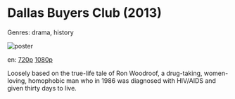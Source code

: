 # Dallas Buyers Club (2013)

Genres: drama, history

![poster](http://image.tmdb.org/t/p/w500/aoxYci1HnJdb4bno2jYSnzSGDkL.jpg)

en:
  [720p](magnet:?xt=urn:btih:F18A60DB02EC3B55C18924F47955DE766DACC537&tr=udp://glotorrents.pw:6969/announce&tr=udp://tracker.opentrackr.org:1337/announce&tr=udp://torrent.gresille.org:80/announce&tr=udp://tracker.openbittorrent.com:80&tr=udp://tracker.coppersurfer.tk:6969&tr=udp://tracker.leechers-paradise.org:6969&tr=udp://p4p.arenabg.ch:1337&tr=udp://tracker.internetwarriors.net:1337)
  [1080p](magnet:?xt=urn:btih:9DE63BACB65CE4BBB853F57D4843410D1F09FFBD&tr=udp://glotorrents.pw:6969/announce&tr=udp://tracker.opentrackr.org:1337/announce&tr=udp://torrent.gresille.org:80/announce&tr=udp://tracker.openbittorrent.com:80&tr=udp://tracker.coppersurfer.tk:6969&tr=udp://tracker.leechers-paradise.org:6969&tr=udp://p4p.arenabg.ch:1337&tr=udp://tracker.internetwarriors.net:1337)
  


Loosely based on the true-life tale of Ron Woodroof, a drug-taking, women-loving, homophobic man who in 1986 was diagnosed with HIV/AIDS and given thirty days to live.